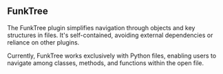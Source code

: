 ## FunkTree

The FunkTree plugin simplifies navigation through objects and key structures in files. It's self-contained, avoiding external dependencies or reliance on other plugins. 

Currently, FunkTree works exclusively with Python files, enabling users to navigate among classes, methods, and functions within the open file.








